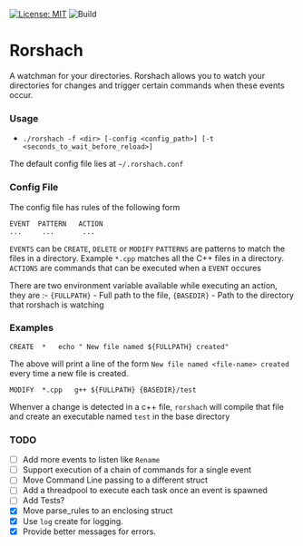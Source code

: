 
[![License: MIT](https://img.shields.io/badge/License-MIT-blue.svg)](https://opensource.org/licenses/MIT)
![Build](https://github.com/sam09/rorshach/workflows/Build/badge.svg)

# Rorshach
A watchman for your directories. Rorshach allows you to watch your directories for changes and trigger certain commands when these events occur.

### Usage

* `./rorshach -f <dir> [-config <config_path>] [-t <seconds_to_wait_before_reload>]`

The default config file lies at `~/.rorshach.conf`


### Config File

The config file has rules of the following form

```
EVENT  PATTERN   ACTION
...     ...       ...

```

`EVENTS` can be `CREATE`, `DELETE` or `MODIFY`
`PATTERNS` are patterns to match the files in a directory. Example `*.cpp` matches all the C++ files in a directory.
`ACTIONS` are commands that can be executed when a `EVENT` occures

There are two environment variable available while executing an action, they are :- 
`{FULLPATH}` - Full path to the file,
`{BASEDIR}` - Path to the directory that rorshach is watching

### Examples

```
CREATE  *   echo " New file named ${FULLPATH} created"
```

The above will print a line of the form `New file named <file-name> created` every time a new file is created.


```
MODIFY  *.cpp   g++ ${FULLPATH} {BASEDIR}/test
```

Whenver a change is detected in a c++ file, `rorshach` will compile that file and create an executable named `test` in the base directory


### TODO
- [ ] Add more events to listen like `Rename`
- [ ] Support execution of a chain of commands for a single event
- [ ] Move Command Line passing to a different struct
- [ ] Add a threadpool to execute each task once an event is spawned
- [ ] Add Tests?
- [x] Move parse_rules to an enclosing struct
- [x] Use `log` create for logging.
- [x] Provide better messages for errors.
